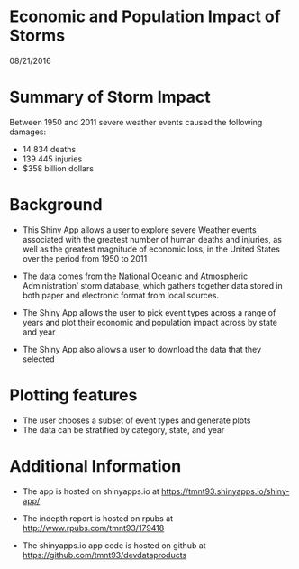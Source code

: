 Economic and Population Impact of Storms
========================================================
08/21/2016


Summary of Storm Impact
========================================================



Between 1950 and 2011 severe weather events caused the following damages:

 - 14 834 deaths
 - 139 445 injuries
 - $358 billion dollars
 

Background
========================================================

- This Shiny App allows a user to explore severe Weather events associated with the     greatest number of human deaths and injuries, as well as the greatest magnitude of economic loss, in the United States over the period from 1950 to 2011 

- The data comes from the National Oceanic and Atmospheric Administration’ storm database, which gathers together data stored in both paper and electronic format from local sources.
  
- The Shiny App allows the user to pick event types across a range of years and plot their economic and population impact across by state and year
  
- The Shiny App also allows a user to download the data that they selected


Plotting features
========================================================
- The user chooses a subset of event types and generate plots
- The data can be stratified by category, state, and year


Additional Information
========================================================

- The app is hosted on shinyapps.io at  https://tmnt93.shinyapps.io/shiny-app/

- The indepth report is hosted on rpubs at http://www.rpubs.com/tmnt93/179418

- The shinyapps.io app code is hosted on github at https://github.com/tmnt93/devdataproducts
